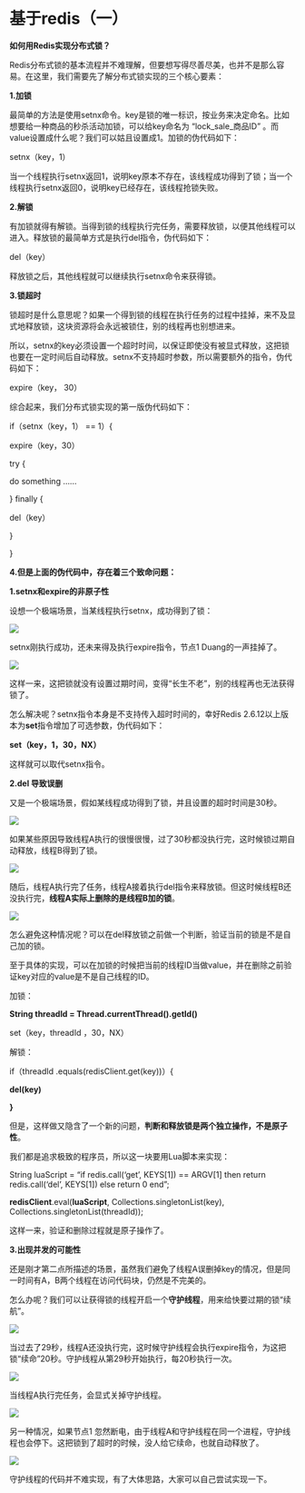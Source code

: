 # 基于redis（一）

**如何用Redis实现分布式锁？**

Redis分布式锁的基本流程并不难理解，但要想写得尽善尽美，也并不是那么容易。在这里，我们需要先了解分布式锁实现的三个核心要素：

**1.加锁**

最简单的方法是使用setnx命令。key是锁的唯一标识，按业务来决定命名。比如想要给一种商品的秒杀活动加锁，可以给key命名为 “lock\_sale\_商品ID” 。而value设置成什么呢？我们可以姑且设置成1。加锁的伪代码如下：

setnx（key，1）

当一个线程执行setnx返回1，说明key原本不存在，该线程成功得到了锁；当一个线程执行setnx返回0，说明key已经存在，该线程抢锁失败。

**2.解锁**

有加锁就得有解锁。当得到锁的线程执行完任务，需要释放锁，以便其他线程可以进入。释放锁的最简单方式是执行del指令，伪代码如下：

del（key）

释放锁之后，其他线程就可以继续执行setnx命令来获得锁。

**3.锁超时**

锁超时是什么意思呢？如果一个得到锁的线程在执行任务的过程中挂掉，来不及显式地释放锁，这块资源将会永远被锁住，别的线程再也别想进来。

所以，setnx的key必须设置一个超时时间，以保证即使没有被显式释放，这把锁也要在一定时间后自动释放。setnx不支持超时参数，所以需要额外的指令，伪代码如下：

expire（key， 30）

综合起来，我们分布式锁实现的第一版伪代码如下：

if（setnx（key，1） == 1）{

expire（key，30）

try {

do something ……

} finally {

del（key）

}

}

**4.但是上面的伪代码中，存在着三个致命问题：**

**1.setnx和expire的非原子性**

设想一个极端场景，当某线程执行setnx，成功得到了锁：

[![](https://img.colabug.com/2018/06/ea96cc3863c45540579a0430a40082b3.png)](https://img.colabug.com/2018/06/ea96cc3863c45540579a0430a40082b3.png)

setnx刚执行成功，还未来得及执行expire指令，节点1 Duang的一声挂掉了。

[![](https://img.colabug.com/2018/06/8f38f4e788248bd70f8d21b11a2142b4.png)](https://img.colabug.com/2018/06/8f38f4e788248bd70f8d21b11a2142b4.png)

这样一来，这把锁就没有设置过期时间，变得“长生不老”，别的线程再也无法获得锁了。

怎么解决呢？setnx指令本身是不支持传入超时时间的，幸好Redis 2.6.12以上版本为**set**指令增加了可选参数，伪代码如下：

**set（key，1，30，NX）**

这样就可以取代setnx指令。

**2.del 导致误删**

又是一个极端场景，假如某线程成功得到了锁，并且设置的超时时间是30秒。

[![](https://img.colabug.com/2018/06/4c90e911220879a497ec27ca47e611d2.png)](https://img.colabug.com/2018/06/4c90e911220879a497ec27ca47e611d2.png)

如果某些原因导致线程A执行的很慢很慢，过了30秒都没执行完，这时候锁过期自动释放，线程B得到了锁。

[![](https://img.colabug.com/2018/06/2c4ea400fefd4fb38b4d3ad43625ed3d.png)](https://img.colabug.com/2018/06/2c4ea400fefd4fb38b4d3ad43625ed3d.png)

随后，线程A执行完了任务，线程A接着执行del指令来释放锁。但这时候线程B还没执行完，**线程A实际上删除的是线程B加的锁**。

[![](https://img.colabug.com/2018/06/3b81a7d9af72d99c201c5c8516de0dc3.png)](https://img.colabug.com/2018/06/3b81a7d9af72d99c201c5c8516de0dc3.png)

怎么避免这种情况呢？可以在del释放锁之前做一个判断，验证当前的锁是不是自己加的锁。

至于具体的实现，可以在加锁的时候把当前的线程ID当做value，并在删除之前验证key对应的value是不是自己线程的ID。

加锁：

**String threadId = Thread.currentThread\(\).getId\(\)**

set（key，threadId ，30，NX）

解锁：

if（threadId .equals\(redisClient.get\(key\)\)）{

**del\(key\)**    


**}**

但是，这样做又隐含了一个新的问题，**判断和释放锁是两个独立操作，不是原子性**。

我们都是追求极致的程序员，所以这一块要用Lua脚本来实现：

String luaScript = “if redis.call\(‘get’, KEYS\[1\]\) == ARGV\[1\] then return redis.call\(‘del’, KEYS\[1\]\) else return 0 end”;

**redisClient**.eval\(**luaScript**, Collections.singletonList\(key\), Collections.singletonList\(threadId\)\);

这样一来，验证和删除过程就是原子操作了。

**3.出现并发的可能性**

还是刚才第二点所描述的场景，虽然我们避免了线程A误删掉key的情况，但是同一时间有A，B两个线程在访问代码块，仍然是不完美的。

怎么办呢？我们可以让获得锁的线程开启一个**守护线程**，用来给快要过期的锁“续航”。

[![](https://img.colabug.com/2018/06/b12b9ded2ff5b8e14b38a9f6e8572edf.png)](https://img.colabug.com/2018/06/b12b9ded2ff5b8e14b38a9f6e8572edf.png)

当过去了29秒，线程A还没执行完，这时候守护线程会执行expire指令，为这把锁“续命”20秒。守护线程从第29秒开始执行，每20秒执行一次。

[![](https://img.colabug.com/2018/06/c684b30d3ca455fa1b703dd274f46d9d.png)](https://img.colabug.com/2018/06/c684b30d3ca455fa1b703dd274f46d9d.png)

当线程A执行完任务，会显式关掉守护线程。

[![](https://img.colabug.com/2018/06/9628d5b5d412e1c3926a165d80c50a0f.png)](https://img.colabug.com/2018/06/9628d5b5d412e1c3926a165d80c50a0f.png)

另一种情况，如果节点1 忽然断电，由于线程A和守护线程在同一个进程，守护线程也会停下。这把锁到了超时的时候，没人给它续命，也就自动释放了。

[![](https://img.colabug.com/2018/06/09fd395fa85067d8d50a9797d6d6ebc7.png)](https://img.colabug.com/2018/06/09fd395fa85067d8d50a9797d6d6ebc7.png)

守护线程的代码并不难实现，有了大体思路，大家可以自己尝试实现一下。

